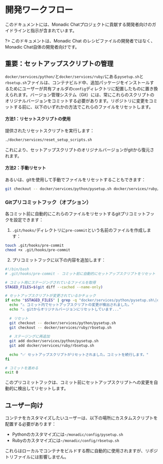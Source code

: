 # 開発ワークフロー

このドキュメントには、Monadic Chatプロジェクトに貢献する開発者向けのガイドラインと指示が含まれています。

?> このドキュメントは、Monadic Chat のレシピファイルの開発者ではなく、Monadic Chat自体の開発者向けです。

## 重要：セットアップスクリプトの管理

`docker/services/python/`と`docker/services/ruby/`にある`pysetup.sh`と`rbsetup.sh`ファイルは、コンテナビルド中、追加パッケージをインストールするためにユーザーが共有フォルダの`config`ディレクトリに配置したものに置き換えられます。バージョン管理システム（Git）には、常にこれらのスクリプトのオリジナルバージョンをコミットする必要があります。リポジトリに変更をコミットする前に、以下のいずれかの方法でこれらのファイルをリセットします。

#### 方法1：リセットスクリプトの使用

提供されたリセットスクリプトを実行します：

```bash
./docker/services/reset_setup_scripts.sh
```

これにより、セットアップスクリプトのオリジナルバージョンがgitから復元されます。

#### 方法2：手動リセット

あるいは、gitを使用して手動でファイルをリセットすることもできます：

```bash
git checkout -- docker/services/python/pysetup.sh docker/services/ruby/rbsetup.sh
```

### Gitプリコミットフック（オプション）

各コミット前に自動的にこれらのファイルをリセットするgitプリコミットフックを設定できます：

1. `.git/hooks/`ディレクトリに`pre-commit`という名前のファイルを作成します：

```bash
touch .git/hooks/pre-commit
chmod +x .git/hooks/pre-commit
```

2. プリコミットフックに以下の内容を追加します：

```bash
#!/bin/bash
# .git/hooks/pre-commit - コミット前に自動的にセットアップスクリプトをリセット

# コミット用にステージングされているファイルを取得
STAGED_FILES=$(git diff --cached --name-only)

# セットアップスクリプトが変更されているかチェック
if echo "$STAGED_FILES" | grep -q "docker/services/python/pysetup.sh\|docker/services/ruby/rbsetup.sh"; then
  echo "⚠️ コミット内でセットアップスクリプトの変更が検出されました。"
  echo "⚠️ gitからオリジナルバージョンにリセットしています..."
  
  # リセット
  git checkout -- docker/services/python/pysetup.sh
  git checkout -- docker/services/ruby/rbsetup.sh
  
  # ステージングに再追加
  git add docker/services/python/pysetup.sh
  git add docker/services/ruby/rbsetup.sh
  
  echo "✅ セットアップスクリプトがリセットされました。コミットを続行します。"
fi

# コミットを進める
exit 0
```

このプリコミットフックは、コミット前にセットアップスクリプトへの変更を自動的に検出してリセットします。

## ユーザー向け

コンテナをカスタマイズしたいユーザーは、以下の場所にカスタムスクリプトを配置する必要があります：
- Pythonのカスタマイズには`~/monadic/config/pysetup.sh`
- Rubyのカスタマイズには`~/monadic/config/rbsetup.sh`

これらはローカルでコンテナをビルドする際に自動的に使用されますが、リポジトリファイルには影響しません。

